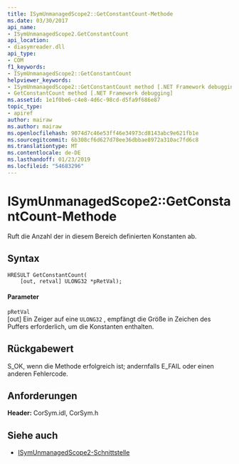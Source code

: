 ```yaml
---
title: ISymUnmanagedScope2::GetConstantCount-Methode
ms.date: 03/30/2017
api_name:
- ISymUnmanagedScope2.GetConstantCount
api_location:
- diasymreader.dll
api_type:
- COM
f1_keywords:
- ISymUnmanagedScope2::GetConstantCount
helpviewer_keywords:
- ISymUnmanagedScope2::GetConstantCount method [.NET Framework debugging]
- GetConstantCount method [.NET Framework debugging]
ms.assetid: 1e1f0be6-c4e8-4d6c-98cd-d5fa9f686e87
topic_type:
- apiref
author: mairaw
ms.author: mairaw
ms.openlocfilehash: 9074d7c46e53ff46e34973cd8143abc9e621fb1e
ms.sourcegitcommit: 6b308cf6d627d78ee36dbbae8972a310ac7fd6c8
ms.translationtype: MT
ms.contentlocale: de-DE
ms.lasthandoff: 01/23/2019
ms.locfileid: "54683296"
---
```

# <a name="isymunmanagedscope2getconstantcount-method"></a>ISymUnmanagedScope2::GetConstantCount-Methode
Ruft die Anzahl der in diesem Bereich definierten Konstanten ab.  
  
## <a name="syntax"></a>Syntax  
  
```  
HRESULT GetConstantCount(  
    [out, retval] ULONG32 *pRetVal);  
```  
  
#### <a name="parameters"></a>Parameter  
 `pRetVal`  
 [out] Ein Zeiger auf eine `ULONG32` , empfängt die Größe in Zeichen des Puffers erforderlich, um die Konstanten enthalten.  
  
## <a name="return-value"></a>Rückgabewert  
 S_OK, wenn die Methode erfolgreich ist; andernfalls E_FAIL oder einen anderen Fehlercode.  
  
## <a name="requirements"></a>Anforderungen  
 **Header:** CorSym.idl, CorSym.h  
  
## <a name="see-also"></a>Siehe auch
- [ISymUnmanagedScope2-Schnittstelle](../../../../docs/framework/unmanaged-api/diagnostics/isymunmanagedscope2-interface.md)
